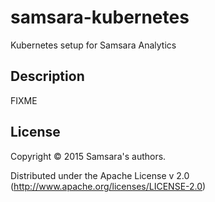 # samsara-kubernetes

Kubernetes setup for Samsara Analytics

## Description

FIXME

## License

Copyright © 2015 Samsara's authors.

Distributed under the Apache License v 2.0 (http://www.apache.org/licenses/LICENSE-2.0)
